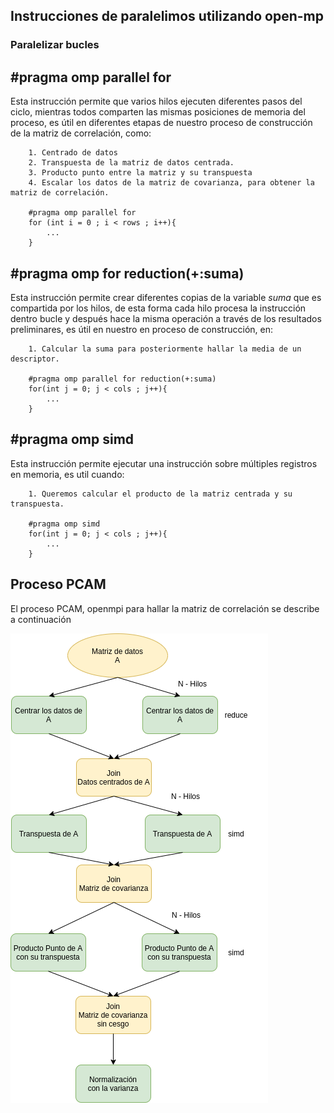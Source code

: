 ## Instrucciones de paralelimos utilizando open-mp

### Paralelizar bucles

## #pragma omp parallel for

Esta instrucción permite que varios hilos ejecuten diferentes pasos del ciclo, mientras todos comparten las mismas posiciones de memoria del proceso, es útil en diferentes etapas de nuestro proceso de construcción de la matriz de correlación, como:

        1. Centrado de datos
        2. Transpuesta de la matriz de datos centrada.
        3. Producto punto entre la matriz y su transpuesta
        4. Escalar los datos de la matriz de covarianza, para obtener la matriz de correlación.

        #pragma omp parallel for
        for (int i = 0 ; i < rows ; i++){
            ...
        }

## #pragma omp for reduction(+:suma)

Esta instrucción permite crear diferentes copias de la variable _suma_ que es compartida por los hilos, de esta forma cada hilo procesa la instrucción dentro bucle y después hace la misma operación a través de los resultados preliminares, es útil en nuestro en proceso de construcción, en:

        1. Calcular la suma para posteriormente hallar la media de un descriptor.

        #pragma omp parallel for reduction(+:suma)
        for(int j = 0; j < cols ; j++){
            ...
        }

## #pragma omp simd

Esta instrucción permite ejecutar una instrucción sobre múltiples registros en memoria, es util cuando:

        1. Queremos calcular el producto de la matriz centrada y su transpuesta.

        #pragma omp simd
        for(int j = 0; j < cols ; j++){
            ...
        }

## Proceso PCAM

El proceso PCAM, openmpi para hallar la matriz de correlación se describe a continuación

![Gráfica](/images/pcam.png)

